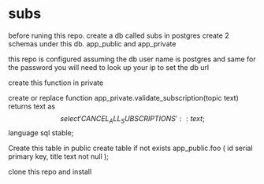 # subs
before runing this repo. create a db called subs in postgres
create 2 schemas under this db.  app_public and app_private

this repo is configured assuming the db user name is postgres and same for the password
you will need to look up your ip to set the db url

create this function in private

create or replace function
  app_private.validate_subscription(topic text)
  returns text as
$$
 select 'CANCEL_ALL_SUBSCRIPTIONS'::text;
$$ language sql stable;


Create this table in public
create table if not exists app_public.foo (
 id serial primary key,
 title text not null
);



clone this repo and install
